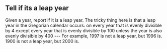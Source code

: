 ## Tell if its a leap year
 Given a year, report if it is a leap year.
The tricky thing here is that a leap year in the Gregorian calendar occurs:
on every year that is evenly divisible by 4 except every year that is evenly divisible by 100 unless the year is also evenly divisible by 400
--- For example, 1997 is not a leap year, but 1996 is. 1900 is not a leap year, but 2000 is.